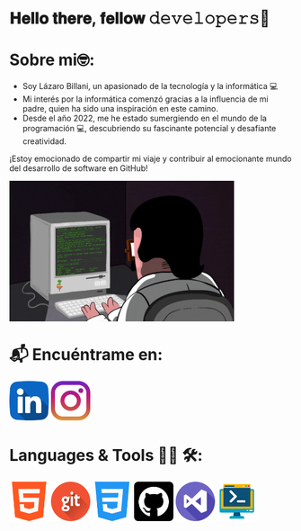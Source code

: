 <h1>𝐇𝐞𝐥𝐥𝐨 𝐭𝐡𝐞𝐫𝐞, 𝐟𝐞𝐥𝐥𝐨𝐰 𝚍𝚎𝚟𝚎𝚕𝚘𝚙𝚎𝚛𝚜👋</h1>


<h1>Sobre mi🤓:</h1>
<ul>
  <li>Soy Lázaro Billani, un apasionado de la tecnología y la informática 💻
  </li>
  
  <li>
    Mi interés por la informática comenzó gracias a la influencia de mi padre, quien ha sido una inspiración en este camino.
  </li>
  <li>
    Desde el año 2022, me he estado sumergiendo en el mundo de la programación 💻, descubriendo su fascinante potencial y desafiante creatividad.
  </li>
</ul>
¡Estoy emocionado de compartir mi viaje y contribuir al emocionante mundo del desarrollo de software en GitHub!





<img align='center' src='/img/coderman.gif'
width='400' height="250"/>



<h1>📬 Encuéntrame en:</h1>





<a href="https://www.linkedin.com/in/lazaro-billani/">
<img width="70" heigth="70" src="/img/linkedin.png"></a>
<a href="https://www.instagram.com/lazarobillani/">
<img width="70" heigth="70" src="/img/instagram.png"></a>





<h1>Languages & Tools 👨‍💻 🛠:</h1>



<a href="https://www.w3schools.com/html/default.asp">
<img  aling="center" width="70" heigt="70" src="/img/html-5.png"></a>
<a href="https://git-scm.com/">
<img  aling="center" width="70" heigt="70" src="/img/git.png"></a>
<a href="https://www.w3schools.com/css/default.asp">
<img  aling="center" width="70" heigt="70" src="/img/css-3.png"></a>
<a href="https://github.com/Billanilazaro97/Billanilazaro97">
<img  aling="center" width="70" heigt="70" src="/img/github.png"></a>
<a href="https://code.visualstudio.com/">
<img  aling="center" width="70" heigt="70" src="/img/estudio-visual.png"></a>
<a href="https://code.visualstudio.com/docs/terminal/basics">
<img  aling="center" width="70" heigt="70" src="/img/linea-de-comando.png"></a>








  





 

  

 


  























